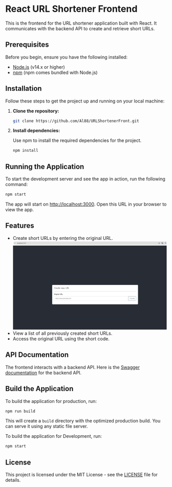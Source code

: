 
# React URL Shortener Frontend

This is the frontend for the URL shortener application built with React. It communicates with the backend API to create and retrieve short URLs.

## Prerequisites

Before you begin, ensure you have the following installed:

- [Node.js](https://nodejs.org/en/) (v14.x or higher)
- [npm](https://www.npmjs.com/) (npm comes bundled with Node.js)

## Installation

Follow these steps to get the project up and running on your local machine:

1. **Clone the repository:**

   ```bash
   git clone https://github.com/Al88/URLShortenerFront.git
   ```

2. **Install dependencies:**

   Use npm to install the required dependencies for the project.

   ```bash
   npm install
   ```

## Running the Application

To start the development server and see the app in action, run the following command:

```bash
npm start
```

The app will start on [http://localhost:3000](http://localhost:3000). Open this URL in your browser to view the app.

## Features

- Create short URLs by entering the original URL.
![Create short URL](public/index.png)
- View a list of all previously created short URLs.
- Access the original URL using the short code.


## API Documentation

The frontend interacts with a backend API. Here is the [Swagger documentation](http://localhost:8000/api/documentation) for the backend API.


## Build the Application

To build the application for production, run:

```bash
npm run build
```
This will create a `build` directory with the optimized production build. You can serve it using any static file server.


To build the application for Development, run:

```bash
npm start
```


## License

This project is licensed under the MIT License - see the [LICENSE](LICENSE) file for details.
